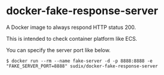 # docker-fake-response-server

A Docker image to always respond HTTP status 200.

This is intended to check container platform like ECS.

You can specify the server port like below.

```
$ docker run --rm --name fake-server -d -p 8888:8888 -e "FAKE_SERVER_PORT=8888" sudix/docker-fake-response-server
```
